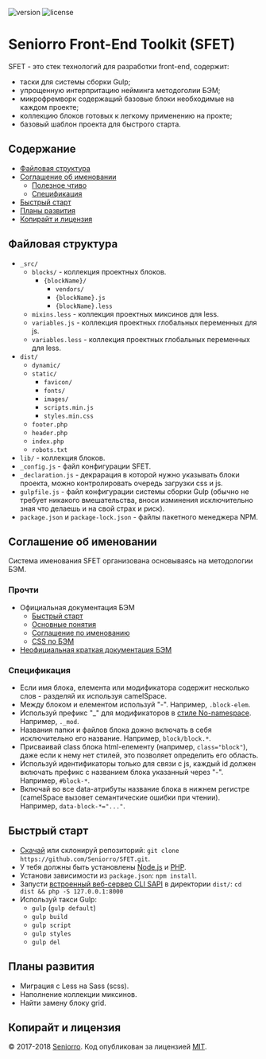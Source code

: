 ![version](https://img.shields.io/badge/dynamic/json.svg?label=version&url=https%3A%2F%2Fraw.githubusercontent.com%2Fseniorro%2Fsfet%2Fmaster%2Fpackage.json&query=version&colorB=green)
![license](https://img.shields.io/badge/dynamic/json.svg?label=license&url=https%3A%2F%2Fraw.githubusercontent.com%2Fseniorro%2Fsfet%2Fmaster%2Fpackage.json&query=license&colorB=blue)

# Seniorro Front-End Toolkit (SFET)
SFET - это стек технологий для разработки front-end, содержит:
- таски для системы сборки Gulp;
- упрощенную интерпритацию нейминга методоголии БЭМ;
- микрофремворк содержащий базовые блоки необходимые на каждом проекте;
- коллекцию блоков готовых к легкому применению на прокте;
- базовый шаблон проекта для быстрого старта.

## Содержание
- [Файловая структура](#Файловая-структура)
- [Соглашение об именовании](#Соглашение-об-именовании)
    - [Полезное чтиво](#Полезное-чтиво)
    - [Спецификация](#Спецификация)
- [Быстрый старт](#Быстрый-старт)
- [Планы развития](#Планы-развития)
- [Копирайт и лицензия](#Копирайт-и-лицензия)

## Файловая структура
- `_src/`
    - `blocks/` - коллекция проектных блоков.
        - `{blockName}/`
            - `vendors/`
            - `{blockName}.js`
            - `{blockName}.less`
    - `mixins.less` - коллекция проектных миксинов для less.
    - `variables.js` - коллекция проектных глобальных переменных для js.
    - `variables.less` - коллекция проектных глобальных переменных для less.
- `dist/`
    - `dynamic/`
    - `static/`
        - `favicon/`
        - `fonts/`
        - `images/`
        - `scripts.min.js`
        - `styles.min.css`
    - `footer.php`
    - `header.php`
    - `index.php`
    - `robots.txt`
- `lib/` - коллекция блоков.
- `_config.js` - файл конфигурации SFET.
- `_declaration.js`  - декрарация в которой нужно указывать блоки проекта, можно контролировать очередь загрузки css и js.
- `gulpfile.js`  - файл конфигурации системы сборки Gulp (обычно не требует никакого вмешательства, вноси изминения исключительно зная что делаешь и на свой страх и риск).
- `package.json` и `package-lock.json` - файлы пакетного менеджера NPM.

## Соглашение об именовании
Система именования SFET организована основываясь на методологии БЭМ.

### Прочти
- Официальная документация БЭМ
    - [Быстрый старт](https://ru.bem.info/methodology/quick-start/)
    - [Основные понятия](https://ru.bem.info/methodology/key-concepts/)
    - [Соглашение по именованию](https://ru.bem.info/methodology/naming-convention/)
    - [CSS по БЭМ](https://ru.bem.info/methodology/css/)
- [Неофициальная краткая документация БЭМ](http://nicothin.github.io/idiomatic-pre-CSS/)

### Спецификация
- Если имя блока, елемента или модификатора содержит несколько слов - разделяй их используя camelSpace.
- Между блоком и елементом используй "-". Например, `.block-elem`.
- Используй префикс "_" для модификаторов в [стиле No-namespace](https://ru.bem.info/methodology/naming-convention/#%D0%A1%D1%82%D0%B8%D0%BB%D1%8C-no-namespace). Например, `._mod`.
- Названия папки и файлов блока дожно включать в себя исключительно его название. Например, `block/block.*`.
- Присваивай class блока html-елементу (например, `class="block"`), даже если к нему нет стилей, это позволяет определить его область.
- Используй идентификаторы только для связи с js, каждый id должен включать префикс с названием блока указанный через "-". Например, `#block-*`.
- Включай во все data-атрибуты название блока в нижнем регистре (camelSpace вызовет семантические ошибки при чтении). Например, `data-block-*="..."`.

## Быстрый старт
- [Скачай](https://github.com/Seniorro/SFET/archive/master.zip) или склонируй репозиторий: `git clone https://github.com/Seniorro/SFET.git`.
- У тебя должны быть установлены [Node.js](https://nodejs.org/) и [PHP](http://php.net/downloads.php).
- Установи зависимости из `package.json`: `npm install`.
- Запусти [встроенный веб-сервер CLI SAPI](http://php.net/manual/ru/features.commandline.webserver.php) в директории `dist/`: `cd dist && php -S 127.0.0.1:8000`
- Используй такси Gulp:
    - `gulp` (`gulp default`)
    - `gulp build`
    - `gulp script`
    - `gulp styles`
    - `gulp del`

## Планы развития
- Миграция с Less на Sass (scss).
- Наполнение коллекции миксинов.
- Найти замену блоку grid.

## Копирайт и лицензия
© 2017-2018 [Seniorro](https://seniorro.com). Код опубликован за лицензией [MIT](https://github.com/Seniorro/SFET/blob/master/LICENSE).